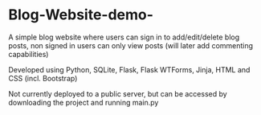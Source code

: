 # Blog-Website-demo-
A simple blog website where users can sign in to add/edit/delete blog posts, non signed in users can only view posts (will later add commenting capabilities)

Developed using Python, SQLite, Flask, Flask WTForms, Jinja, HTML and CSS (incl. Bootstrap)

Not currently deployed to a public server, but can be accessed by downloading the project and running main.py
